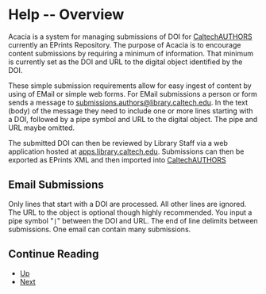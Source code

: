 Help -- Overview
================

Acacia is a system for managing submissions of DOI for
[CaltechAUTHORS](https://authors.library.caltech.edu) currently
an EPrints Repository. The purpose of Acacia is to encourage content
submissions by requiring a minimum of information. That minimum is
currently set as the DOI and URL to the digital object identified
by the DOI.

These simple submission requirements allow for easy ingest of
content by using of EMail or simple web forms. For EMail submissions
a person or form sends a message to
[submissions.authors@library.caltech.edu](email:submissions.authors@library.caltech.edu). In the text (body) of the message they need to
include one or more lines starting  with a DOI, followed by
a pipe symbol and URL to the digital object. The pipe and
URL maybe omitted.

The submitted DOI can then be reviewed by Library Staff
via a web application hosted at [apps.library.caltech.edu](https://apps.library.caltech.edu/acacia).  Submissions can then be exported 
as EPrints XML and then imported into [CaltechAUTHORS](https://authors.library.caltech.edu)


Email Submissions
-----------------

Only lines that start with a DOI are processed. All other lines
are ignored. The URL to the object is optional though highly recommended.
You input a pipe symbol "`|`" between the DOI and URL. The end of line
delimits between submissions. One email can contain many submissions.

<div class="paging">

Continue Reading
----------------

- [Up](./ "Table of Contents")
- [Next](add-a-doi.html "Adding a DOI")

</div>

